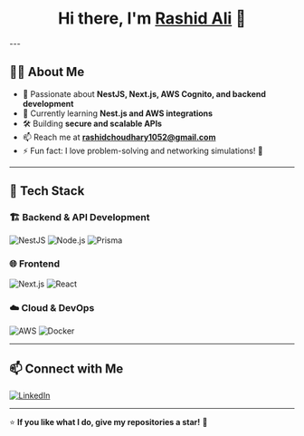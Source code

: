 <h1 align="center">Hi there, I'm <a href="https://github.com/rashidchoudhary">Rashid Ali</a> 👋</h1>
---

## 👨‍💻 About Me

- 🚀 Passionate about **NestJS, Next.js, AWS Cognito, and backend development**
- 🌱 Currently learning **Nest.js and AWS integrations**
- 🛠️ Building **secure and scalable APIs**
- 📫 Reach me at **rashidchoudhary1052@gmail.com**
- ⚡ Fun fact: I love problem-solving and networking simulations! 🔌

---

## 🚀 Tech Stack

### 🏗 Backend & API Development
![NestJS](https://img.shields.io/badge/NestJS-E0234E?style=for-the-badge&logo=nestjs&logoColor=white)
![Node.js](https://img.shields.io/badge/Node.js-339933?style=for-the-badge&logo=nodedotjs&logoColor=white)
![Prisma](https://img.shields.io/badge/Prisma-2D3748?style=for-the-badge&logo=prisma&logoColor=white)

### 🌐 Frontend
![Next.js](https://img.shields.io/badge/Next.js-000000?style=for-the-badge&logo=nextdotjs&logoColor=white)
![React](https://img.shields.io/badge/React-61DAFB?style=for-the-badge&logo=react&logoColor=black)

### ☁️ Cloud & DevOps
![AWS](https://img.shields.io/badge/AWS-FF9900?style=for-the-badge&logo=amazonaws&logoColor=white)
![Docker](https://img.shields.io/badge/Docker-2496ED?style=for-the-badge&logo=docker&logoColor=white)

---


## 📫 Connect with Me  

[![LinkedIn](https://img.shields.io/badge/LinkedIn-0A66C2?style=for-the-badge&logo=linkedin&logoColor=white)](https://www.linkedin.com/in/rashid-ali-5828192b3/)    

---

⭐ **If you like what I do, give my repositories a star!** 🚀
